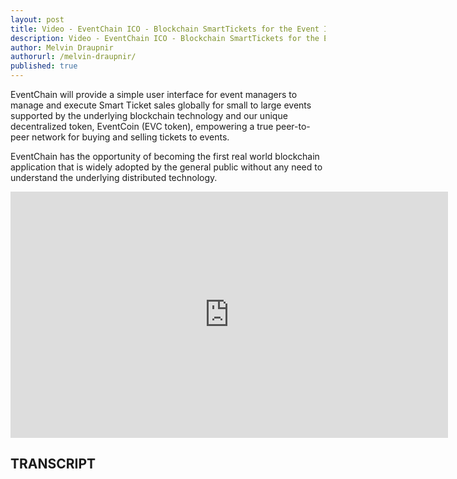 ```yaml
---
layout: post
title: Video - EventChain ICO - Blockchain SmartTickets for the Event Industry
description: Video - EventChain ICO - Blockchain SmartTickets for the Event Industry
author: Melvin Draupnir
authorurl: /melvin-draupnir/
published: true
---
```


<p>EventChain will provide a simple user interface for event managers to manage and execute Smart Ticket sales globally for small to large events supported by the underlying blockchain technology and our unique decentralized token, EventCoin (EVC token), empowering a true peer-to-peer network for buying and selling tickets to events.</p>

<p>EventChain has the opportunity of becoming the first real world blockchain application that is widely adopted by the general public without any need to understand the underlying distributed technology.</p>

<center><iframe width="700" height="394" src="https://www.youtube.com/embed/mp68E8d9QWI" frameborder="0" allowfullscreen></iframe></center>

<h2>TRANSCRIPT</h2>
